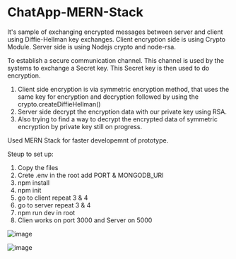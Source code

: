 # ChatApp-MERN-Stack

It's sample of exchanging encrypted messages between server and client using Diffie-Hellman key exchanges. Client encryption side is using Crypto Module. Server side is using Nodejs crypto and node-rsa.

To establish a secure communication channel. This channel is used by the systems to exchange a Secret key. This Secret key is then used to do encryption. 
1. Client side encryption is via symmetric encryption method, that uses the same key for encryption and decryption followed by using the crypto.createDiffieHellman() 
2. Server side decrypt the encryption data with our private key using RSA.
3. Also trying to find a way to decrypt the encrypted data of symmetric encryption by private key still on progress. 

Used MERN Stack for faster developemnt of prototype.

Steup to set up:

1. Copy the files
2. Crete .env in the root add PORT & MONGODB_URI
3. npm install
4. npm init
5. go to client repeat 3 & 4
6. go to server repeat 3 & 4
7. npm run dev in root
8. Clien works on port 3000 and Server on 5000

![image](https://user-images.githubusercontent.com/20414225/119894182-db362a80-bf6e-11eb-8074-50d5d033843e.png)

![image](https://user-images.githubusercontent.com/20414225/119895736-b3e05d00-bf70-11eb-97de-2b2092c5b7e9.png)



